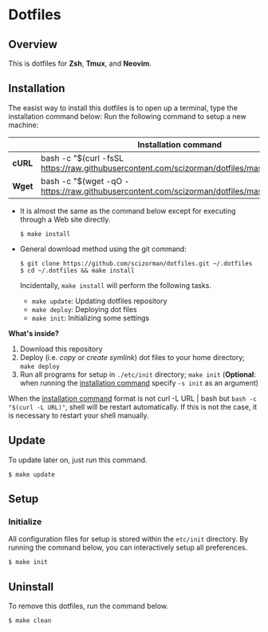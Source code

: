 # Dotfiles

## Overview

This is dotfiles for **Zsh**, **Tmux**, and **Neovim**.

## Installation

The easist way to install this dotfiles is to open up a terminal, type the installation command below: Run the following command to setup a new machine:

<table>
  <thead>
    <tr>
      <th></th>
      <th><a name="oneliner">Installation command</a></th>
    </tr>
  </thead>
  <tbody>
    <tr>
      <td><strong>cURL</strong></td>
      <td>bash -c "$(curl -fsSL <a href="https://raw.githubusercontent.com/scizorman/dotfiles/master/etc/install">https://raw.githubusercontent.com/scizorman/dotfiles/master/etc/install</a>)"</td>
    </tr>
    <tr>
      <td><strong>Wget</strong></td>
      <td>bash -c "$(wget -qO - <a href="https://raw.githubusercontent.com/scizorman/dotfiles/master/etc/install">https://raw.githubusercontent.com/scizorman/dotfiles/master/etc/install</a>)"</td>
    </tr>
  </tbody>
</table>

- It is almost the same as the command below except for executing through a Web site directly.

  ```console
  $ make install
  ```

- General download method using the git command:

  ```console
  $ git clone https://github.com/scizorman/dotfiles.git ~/.dotfiles
  $ cd ~/.dotfiles && make install
  ```

  Incidentally, `make install` will perform the following tasks.

  - `make update`: Updating dotfiles repository
  - `make deploy`: Deploying dot files
  - `make init`: Initializing some settings

**What's inside?**

1. Download this repository
1. Deploy (i.e. _copy_ or _create symlink_) dot files to your home directory; `make deploy`
1. Run all programs for setup in `./etc/init` directory; `make init` (**Optional**: when running the [installation command](#oneliner) specify `-s init` as an argument)

When the [installation command](#onliner) format is not curl -L URL | bash but `bash -c "$(curl -L URL)"`, shell will be restart automatically. If this is not the case, it is necessary to restart your shell manually.

## Update

To update later on, just run this command.

```console
$ make update
```

## Setup

### Initialize

All configuration files for setup is stored within the `etc/init` directory. By running the command below, you can interactively setup all preferences.

```console
$ make init
```

## Uninstall

To remove this dotfiles, run the command below.

```console
$ make clean
```
